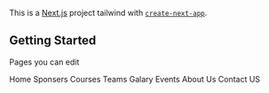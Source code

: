 This is a [Next.js](https://nextjs.org/) project tailwind with [`create-next-app`](https://github.com/vercel/next.js/tree/canary/packages/create-next-app).

## Getting Started

Pages you can edit

Home
Sponsers
Courses
Teams
Galary
Events
About Us
Contact US